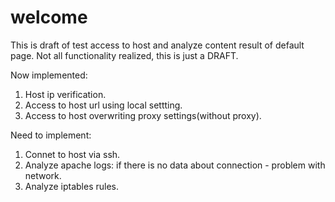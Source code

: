 welcome
=======

This is draft of test access to host and analyze content result of default page.
Not all functionality realized, this is just a DRAFT.

Now implemented:
1. Host ip verification.
2. Access to host url using local settting.
3. Access to host overwriting proxy settings(without proxy).

Need to implement:
1. Connet to host via ssh.
2. Analyze apache logs: if there is no data about connection - problem with network.
3. Analyze iptables rules.
